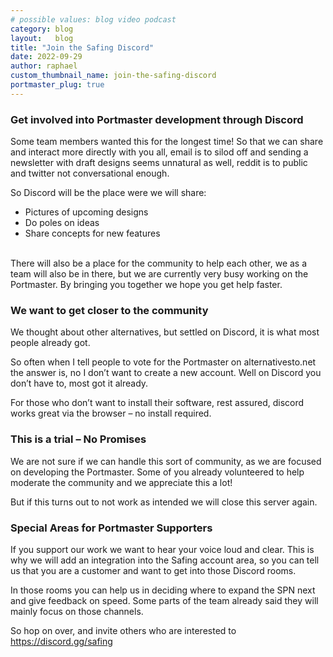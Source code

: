 ```yaml
---
# possible values: blog video podcast
category: blog
layout:   blog
title: "Join the Safing Discord"
date: 2022-09-29
author: raphael
custom_thumbnail_name: join-the-safing-discord
portmaster_plug: true
---
```


### Get involved into Portmaster development through Discord 

Some team members wanted this for the longest time! So that we can share and interact more directly with you all, email is to silod off and sending a newsletter with draft designs seems unnatural as well, reddit is to public and twitter not conversational enough.

So Discord will be the place were we will share:
-	Pictures of upcoming designs
-	Do poles on ideas
-	Share concepts for new features

<br>
There will also be a place for the community to help each other, we as a team will also be in there, but we are currently very busy working on the Portmaster. By bringing you together we hope you get help faster.

### We want to get closer to the community

We thought about other alternatives, but settled on Discord, it is what most people already got.

So often when I tell people to vote for the Portmaster on alternativesto.net the answer is, no I don’t want to create a new account. Well on Discord you don’t have to, most got it already.

For those who don’t want to install their software, rest assured, discord works great via the browser – no install required.

### This is a trial – No Promises

We are not sure if we can handle this sort of community, as we are focused on developing the Portmaster.
Some of you already volunteered to help moderate the community and we appreciate this a lot!

But if this turns out to not work as intended we will close this server again.

### Special Areas for Portmaster Supporters

If you support our work we want to hear your voice loud and clear. This is why we will add an integration into the Safing account area, so you can tell us that you are a customer and want to get into those Discord rooms.

In those rooms you can help us in deciding where to expand the SPN next and give feedback on speed.
Some parts of the team already said they will mainly focus on those channels.

So hop on over, and invite others who are interested to https://discord.gg/safing
